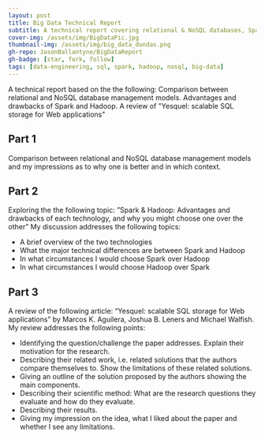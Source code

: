 ```yaml
---
layout: post
title: Big Data Technical Report
subtitle: A technical report covering relational & NoSQL databases, Spark & Hadoop and Yesquel
cover-img: /assets/img/BigDataPic.jpg
thumbnail-img: /assets/img/big_data_dundas.png
gh-repo: JasonBallantyne/BigDataReport
gh-badge: [star, fork, follow]
tags: [data-engineering, sql, spark, hadoop, nosql, big-data]
---
```


A technical report based on the the following: Comparison between relational and NoSQL database management models. 
Advantages and drawbacks of Spark and Hadoop. A review of "Yesquel: scalable SQL storage for Web applications"


## Part 1
Comparison between relational and NoSQL database management models and my impressions as to why one is better and in which context.


## Part 2
Exploring the the following topic: ”Spark & Hadoop: Advantages and drawbacks of each technology, and why you might choose one over the other”
My discussion addresses the following topics:
* A brief overview of the two technologies
* What the major technical differences are between Spark and Hadoop
* In what circumstances I would choose Spark over Hadoop
* In what circumstances I would choose Hadoop over Spark

## Part 3
A review of the following article: “Yesquel: scalable SQL storage for Web applications” by Marcos K. Aguilera, Joshua B. Leners and Michael Walfish.
My review addresses the following points:
* Identifying the question/challenge the paper addresses. Explain their motivation for the research.
* Describing their related work, i.e. related solutions that the authors compare themselves to. Show the limitations of these related solutions.
* Giving an outline of the solution proposed by the authors showing the main components.
* Describing their scientific method: What are the research questions they evaluate and how do they evaluate.
* Describing their results.
* Giving my impression on the idea, what I liked about the paper and whether I see any limitations.
